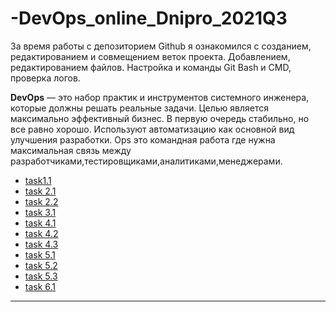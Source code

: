# -DevOps_online_Dnipro_2021Q3

За время работы с депозиторием Github я ознакомился с созданием, редактированием и совмещением веток проекта. Добавлением, редактированием файлов. Настройка и команды Git Bash и СMD, проверка логов.

**DevOps** — это набор практик и инструментов системного инженера, которые должны решать реальные задачи. Целью является максимально эффективный бизнес. В первую очередь стабильно, но все равно хорошо. 
Используют автоматизацию как основной вид улучшения разработки. Ops это командная работа где нужна максимальная связь между разработчиками,тестировщиками,аналитиками,менеджерами.
 
- [task1.1](m1/index.html)
- [task 2.1](/m2/readme.md)
- [task 2.2](https://github.com/DPav1enk0/-DevOps_online_Dnipro_2021Q3/blob/718150669bd554a47600439a1985c2b7783faaf4/m2/task%202.2/readme.md)
- [task 3.1](https://github.com/DPav1enk0/-DevOps_online_Dnipro_2021Q3/blob/57d1137e022f3007ebd34f9b513568943acc22af/m3/task%203.1/readme.md)
- [task 4.1](m4/task4.1/readme.md)
- [task 4.2](m4/task4.2/readme.md)
- [task 4.3](m4/task4.3/readme.md)
- [task 5.1](m5/task5.1/readme.md)
- [task 5.2](m5/taks5.2/readme.md)
- [task 5.3](m5/task5.3/readme.md)
- [task 6.1](m6/task6.1/readme.md)
---

